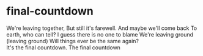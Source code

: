 # final-countdown
We're leaving together, 
But still it's farewell. 
And maybe we'll come back 
To earth, who can tell? 
I guess there is no one to blame 
We're leaving ground (leaving ground) 
Will things ever be the same again?  
It's the final countdown. 
The final countdown
